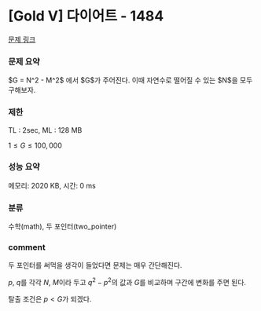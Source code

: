 
# [Gold V] 다이어트 - 1484

[문제 링크](https://www.acmicpc.net/problem/1484)

### 문제 요약

<p> $G = N^2 - M^2$ 에서 $G$가 주어진다. 이때 자연수로 떨어질 수 있는 $N$을 모두 구해보자. </p>

### 제한

TL : 2sec, ML : 128 MB

$1 ≤ G ≤ 100,000$

### 성능 요약

메모리: 2020 KB, 시간: 0 ms

### 분류

수학(math), 두 포인터(two_pointer)

### comment

두 포인터를 써먹을 생각이 들었다면 문제는 매우 간단해진다.

$p$, $q$를 각각 $N$, $M$이라 두고 $q^2 - p^2$의 값과 $G$를 비교하며 구간에 변화를 주면 된다.

탈출 조건은 $p < G$가 되겠다.
